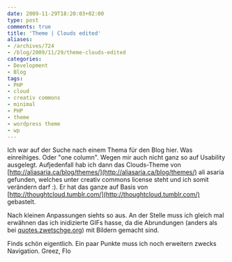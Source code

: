 ```yaml
---
date: 2009-11-29T18:20:03+02:00
type: post
comments: true
title: 'Theme | Clouds edited'
aliases:
- /archives/724
- /blog/2009/11/29/theme-clouds-edited
categories:
- Development
- Blog
tags:
- PHP
- cloud
- creativ commons
- minimal
- PHP
- theme
- wordpress theme
- wp
---
```


Ich war auf der Suche nach einem Thema für den Blog hier. Was einreihiges.
Oder "one column". Wegen mir auch nicht ganz so auf Usability ausgelegt.
Aufjedenfall hab ich dann das Clouds-Theme von
[http://aliasaria.ca/blog/themes/](http://aliasaria.ca/blog/themes/) ali
asaria gefunden, welches unter creativ commons license steht und ich somit
verändern darf :). Er hat das ganze auf Basis von
[http://thoughtcloud.tumblr.com/](http://thoughtcloud.tumblr.com/)
gebastelt.

Nach kleinen Anpassungen siehts so aus. An der Stelle muss ich gleich mal
erwähnen das ich inidizierte GIFs hasse, da die Abrundungen (anders als bei
[quotes.zwetschge.org](http://quotes.zwetschge.org)) mit Bildern gemacht
sind.

Finds schön eigentlich. Ein paar Punkte muss ich noch erweitern zwecks
Navigation.  Greez, Flo
